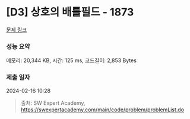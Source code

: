 # [D3] 상호의 배틀필드 - 1873 

[문제 링크](https://swexpertacademy.com/main/code/problem/problemDetail.do?contestProbId=AV5LyE7KD2ADFAXc) 

### 성능 요약

메모리: 20,344 KB, 시간: 125 ms, 코드길이: 2,853 Bytes

### 제출 일자

2024-02-16 10:28



> 출처: SW Expert Academy, https://swexpertacademy.com/main/code/problem/problemList.do
